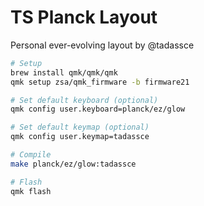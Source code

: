 # TS Planck Layout

Personal ever-evolving layout by @tadassce

```sh
# Setup
brew install qmk/qmk/qmk
qmk setup zsa/qmk_firmware -b firmware21

# Set default keyboard (optional)
qmk config user.keyboard=planck/ez/glow

# Set default keymap (optional)
qmk config user.keymap=tadassce

# Compile
make planck/ez/glow:tadassce

# Flash
qmk flash
```
